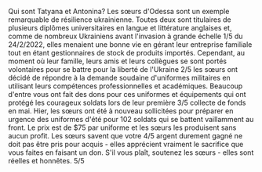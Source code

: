Qui sont Tatyana et Antonina? Les sœurs d'Odessa sont un exemple remarquable de résilience ukrainienne. Toutes deux sont titulaires de plusieurs diplômes universitaires en langue et littérature anglaises et, comme de nombreux Ukrainiens avant l'invasion à grande échelle 1/5
du 24/2/2022, elles menaient une bonne vie en gérant leur entreprise familiale tout en étant gestionnaires de stock de produits importés. Cependant, au moment où leur famille, leurs amis et leurs collègues se sont portés volontaires pour se battre pour la liberté de l'Ukraine 2/5
les sœurs ont décidé de répondre à la demande soudaine d'uniformes militaires en utilisant leurs compétences professionnelles et académiques. Beaucoup d'entre vous ont fait des dons pour ces uniformes et équipements qui ont protégé les courageux soldats lors de leur première 3/5
collecte de fonds en mai. Hier, les sœurs ont été à nouveau sollicitées pour préparer en urgence des uniformes d'été pour 102 soldats qui se battent vaillamment au front. Le prix est de $75 par uniforme et les sœurs les produisent sans aucun profit. Les sœurs savent que votre 4/5
argent durement gagné ne doit pas être pris pour acquis - elles apprécient vraiment le sacrifice que vous faites en faisant un don. S'il vous plaît, soutenez les sœurs - elles sont réelles et honnêtes. 5/5
